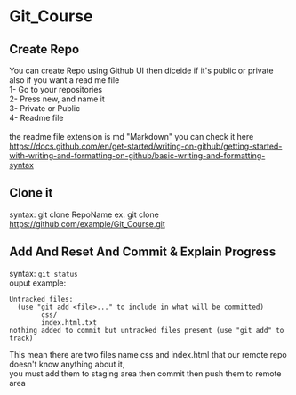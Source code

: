 # Git_Course

## Create Repo
You can create Repo using Github UI then diceide if it's public or private also if you want a read me file\
1- Go to your repositories\
2- Press new, and name it\
3- Private or Public\
4- Readme file<br/><br/>
the readme file extension is md "Markdown" you can check it here<br/>
https://docs.github.com/en/get-started/writing-on-github/getting-started-with-writing-and-formatting-on-github/basic-writing-and-formatting-syntax<br/>

## Clone it
syntax: git clone RepoName
ex: git clone https://github.com/example/Git_Course.git

## Add And Reset And Commit & Explain Progress
syntax: ```git status```<br/>
ouput example:
```
Untracked files:
  (use "git add <file>..." to include in what will be committed)
        css/
        index.html.txt
nothing added to commit but untracked files present (use "git add" to track)
```
This mean there are two files name css and index.html that our remote repo doesn't know anything about it,\
you must add them to staging area then commit then push them to remote area
